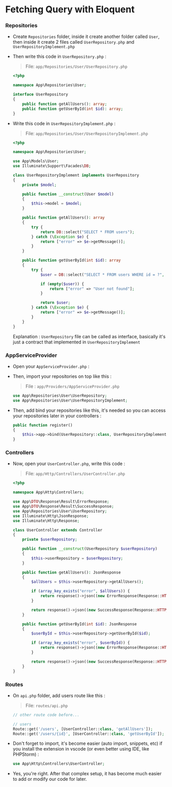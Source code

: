# Fetching Query with Eloquent

### Repositories

-   Create `Repositories` folder, inside it create another folder called `User`, then inside it create 2 files called `UserRepository.php` and `UserRepositoryImplement.php`

-   Then write this code in `UserRepository.php` :

    > File: `app/Repositories/User/UserRepository.php`

    ```php
    <?php

    namespace App\Repositories\User;

    interface UserRepository
    {
        public function getAllUsers(): array;
        public function getUserById(int $id): array;
    }
    ```

-   Write this code in `UserRepositoryImplement.php` :

    > File: `app/Repositories/User/UserRepositoryImplement.php`

    ```php
    <?php

    namespace App\Repositories\User;

    use App\Models\User;
    use Illuminate\Support\Facades\DB;

    class UserRepositoryImplement implements UserRepository
    {
        private $model;

        public function __construct(User $model)
        {
            $this->model = $model;
        }

        public function getAllUsers(): array
        {
            try {
                return DB::select("SELECT * FROM users");
            } catch (\Exception $e) {
                return ["error" => $e->getMessage()];
            }
        }

        public function getUserById(int $id): array
        {
            try {
                $user = DB::select("SELECT * FROM users WHERE id = ?", [$id]);

                if (empty($user)) {
                    return ["error" => "User not found"];
                }

                return $user;
            } catch (\Exception $e) {
                return ["error" => $e->getMessage()];
            }
        }
    }
    ```

    Explanation : `UserRepository` file can be called as interface, basically it's just a contract that implemented in `UserRepositoryImplement`

### AppServiceProvider

-   Open your `AppServiceProvider.php` :

-   Then, import your repositories on top like this :

    > File : `app/Providers/AppServiceProvider.php`

    ```php
    use App\Repositories\User\UserRepository;
    use App\Repositories\User\UserRepositoryImplement;
    ```

-   Then, add bind your repositories like this, it's needed so you can access your repositories later in your controllers :

    ```php
    public function register()
    {
        $this->app->bind(UserRepository::class, UserRepositoryImplement::class);
    }
    ```

### Controllers

-   Now, open your `UserController.php`, write this code :

    > File: `app/Http/Controllers/UserController.php`

    ```php
    <?php

    namespace App\Http\Controllers;

    use App\DTO\Response\Result\ErrorResponse;
    use App\DTO\Response\Result\SuccessResponse;
    use App\Repositories\User\UserRepository;
    use Illuminate\Http\JsonResponse;
    use Illuminate\Http\Response;

    class UserController extends Controller
    {
        private $userRepository;

        public function __construct(UserRepository $userRepository)
        {
            $this->userRepository = $userRepository;
        }

        public function getAllUsers(): JsonResponse
        {
            $allUsers = $this->userRepository->getAllUsers();

            if (array_key_exists("error", $allUsers)) {
                return response()->json((new ErrorResponse(Response::HTTP_INTERNAL_SERVER_ERROR, $allUsers["error"]))->toArray(), Response::HTTP_INTERNAL_SERVER_ERROR);
            }

            return response()->json((new SuccessResponse(Response::HTTP_OK, $allUsers))->toArray(), Response::HTTP_OK);
        }

        public function getUserById(int $id): JsonResponse
        {
            $userById = $this->userRepository->getUserById($id);

            if (array_key_exists("error", $userById)) {
                return response()->json((new ErrorResponse(Response::HTTP_NOT_FOUND, $userById["error"]))->toArray(), Response::HTTP_NOT_FOUND);
            }

            return response()->json((new SuccessResponse(Response::HTTP_OK, $userById))->toArray(), Response::HTTP_OK);
        }
    }
    ```

### Routes

-   On `api.php` folder, add users route like this :

    > File: `routes/api.php`

    ```php
    // other route code before...

    // users
    Route::get('/users', [UserController::class, 'getAllUsers']);
    Route::get('/users/{id}', [UserController::class, 'getUserById']);
    ```

-   Don't forget to import, it's become easier (auto import, snippets, etc) if you install the extension in vscode (or even better using IDE, like PHPStorm) :

    ```php
    use App\Http\Controllers\UserController;
    ```

-   Yes, you're right. After that complex setup, it has become much easier to add or modify our code for later.

